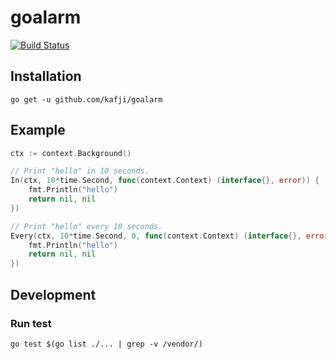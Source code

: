 # goalarm

[![Build Status](https://travis-ci.org/kafji/goalarm.svg?branch=master)](https://travis-ci.org/kafji/goalarm)

## Installation
```
go get -u github.com/kafji/goalarm
```

## Example
```go
ctx := context.Background()

// Print "hello" in 10 seconds.
In(ctx, 10*time.Second, func(context.Context) (interface{}, error)) {
	fmt.Println("hello")
	return nil, nil
})

// Print "hello" every 10 seconds.
Every(ctx, 10*time.Second, 0, func(context.Context) (interface{}, error)) {
	fmt.Println("hello")
	return nil, nil
})
```

## Development

### Run test
```
go test $(go list ./... | grep -v /vendor/)
```
